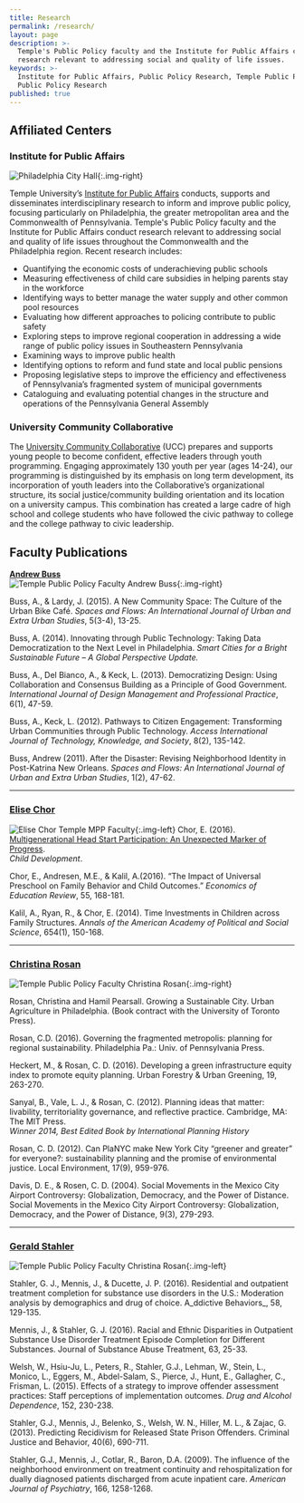```yaml
---
title: Research
permalink: /research/
layout: page
description: >-
  Temple's Public Policy faculty and the Institute for Public Affairs conduct
  research relevant to addressing social and quality of life issues.
keywords: >-
  Institute for Public Affairs, Public Policy Research, Temple Public Policy,
  Public Policy Research 
published: true
---
```

## Affiliated Centers

### Institute for Public Affairs

![Philadelphia City Hall]({{site.baseurl}}/media/philadelphia-city-hall.jpg){:.img-right}

Temple University’s [Institute for Public Affairs](http://www.cla.temple.edu/ipa/) conducts, supports and disseminates interdisciplinary research to inform and improve public policy, focusing particularly on Philadelphia, the greater metropolitan area and the Commonwealth of Pennsylvania. Temple's Public Policy faculty and the Institute for Public Affairs conduct research relevant to addressing social and quality of life issues throughout the Commonwealth and the Philadelphia region. Recent research includes:

- Quantifying the economic costs of underachieving public schools
- Measuring effectiveness of child care subsidies in helping parents stay in the workforce
- Identifying ways to better manage the water supply and other common pool resources
- Evaluating how different approaches to policing contribute to public safety
- Exploring steps to improve regional cooperation in addressing a wide range of public policy issues in Southeastern Pennsylvania
- Examining ways to improve public health
- Identifying options to reform and fund state and local public pensions
- Proposing legislative steps to improve the efficiency and effectiveness of Pennsylvania’s fragmented system of municipal governments
- Cataloguing and evaluating potential changes in the structure and operations of the Pennsylvania General Assembly

### University Community Collaborative
The [University Community Collaborative](http://uccollab.org/) (UCC) prepares and supports young people to become confident, effective leaders through youth programming. Engaging approximately 130 youth per year (ages 14-24), our programming is distinguished by its emphasis on long term development, its incorporation of youth leaders into the Collaborative’s organizational structure, its social justice/community building orientation and its location on a university campus. 
This combination has created a large cadre of high school and college students who have followed the civic pathway to college and the college pathway to civic leadership.

## Faculty Publications

**[Andrew Buss](http://andrewbuss.cgpublisher.com/)** <br>
![Temple Public Policy Faculty Andrew Buss]({{site.baseurl}}/media/AndrewBuss.jpg){:.img-right}

Buss, A., & Lardy, J. (2015). A New Community Space: The Culture of the Urban Bike Café.  _Spaces and Flows: An International Journal of Urban and Extra Urban Studies_, 5(3-4), 13-25.

Buss, A. (2014). Innovating through Public Technology: Taking Data Democratization to the Next Level in Philadelphia. _Smart Cities for a Bright Sustainable Future – A Global Perspective Update._

Buss, A., Del Bianco, A., & Keck, L. (2013). Democratizing Design: Using Collaboration and Consensus Building as a Principle of Good Government. _International Journal of Design Management and Professional Practice_, 6(1), 47-59.

Buss, A., Keck, L. (2012). Pathways to Citizen Engagement: Transforming Urban Communities through Public Technology. _Access International Journal of Technology, Knowledge, and Society_, 8(2), 135-142.

Buss, Andrew (2011). After the Disaster: Revising Neighborhood Identity in Post-Katrina New Orleans. _Spaces and Flows: An International Journal of Urban and Extra Urban Studies_, 1(2), 47-62.
  
___

### [Elise Chor](https://liberalarts.temple.edu/academics/faculty/chor-elise)

![Elise Chor Temple MPP Faculty]({{site.baseurl}}/media/elise-chor_mpp.jpg){:.img-left}
Chor, E. (2016). [Multigenerational Head Start Participation: An Unexpected Marker of Progress](http://onlinelibrary.wiley.com/doi/10.1111/cdev.12673/abstract). <br>
  _Child Development_. 
  
Chor, E., Andresen, M.E., & Kalil, A.(2016). “The Impact of Universal Preschool on Family Behavior and Child Outcomes.” _Economics of Education Review_, 55, 168-181.

Kalil, A., Ryan, R., & Chor, E. (2014). Time Investments in Children across Family Structures. _Annals of the American Academy of Political and Social Science_, 654(1), 150-168.
___

### [Christina Rosan](https://liberalarts.temple.edu/academics/faculty/rosan-christina)

![Temple Public Policy Faculty Christina Rosan]({{site.baseurl}}/media/christina-rosan.jpg){:.img-right}

Rosan, Christina and Hamil Pearsall. Growing a Sustainable City. Urban Agriculture in Philadelphia. (Book contract with the University of Toronto Press).

Rosan, C.D. (2016). Governing the fragmented metropolis: planning for regional sustainability. Philadelphia Pa.: Univ. of Pennsylvania Press.

Heckert, M., & Rosan, C. D. (2016). Developing a green infrastructure equity index to promote equity planning. Urban Forestry & Urban Greening, 19, 263-270. 

Sanyal, B., Vale, L. J., & Rosan, C. (2012). Planning ideas that matter: livability, territoriality governance, and reflective practice. Cambridge, MA: The MIT Press. <br>
_Winner 2014, Best Edited Book by International Planning History_

Rosan, C. D. (2012). Can PlaNYC make New York City “greener and greater” for everyone?: sustainability planning and the promise of environmental justice. Local Environment, 17(9), 959-976. 

Davis, D. E., & Rosen, C. D. (2004). Social Movements in the Mexico City Airport Controversy: Globalization, Democracy, and the Power of Distance. Social Movements in the Mexico City Airport Controversy: Globalization, Democracy, and the Power of Distance, 9(3), 279-293.

___

### [Gerald Stahler](https://liberalarts.temple.edu/academics/faculty/stahler-gerald)

![Temple Public Policy Faculty Christina Rosan]({{site.baseurl}}/media/gerald-stahler.jpg){:.img-left}

Stahler, G. J., Mennis, J., & Ducette, J. P. (2016). Residential and outpatient treatment completion for substance use disorders in the U.S.: Moderation analysis by demographics and drug of choice. A_ddictive Behaviors_, 58, 129-135. 

Mennis, J., & Stahler, G. J. (2016). Racial and Ethnic Disparities in Outpatient Substance Use Disorder Treatment Episode Completion for Different Substances. Journal of Substance Abuse Treatment, 63, 25-33. 

Welsh, W., Hsiu-Ju, L., Peters, R., Stahler, G.J., Lehman, W., Stein, L., Monico, L., Eggers, M., Abdel-Salam, S., Pierce, J., Hunt, E., Gallagher, C., Frisman, L. (2015). Effects of a strategy to improve offender assessment practices: Staff perceptions of implementation outcomes. _Drug and Alcohol Dependence_, 152, 230-238. 
 
Stahler, G.J., Mennis, J., Belenko, S., Welsh, W. N., Hiller, M. L., & Zajac, G. (2013). Predicting Recidivism for Released State Prison Offenders. Criminal Justice and Behavior, 40(6), 690-711. 

Stahler, G.J., Mennis, J., Cotlar, R., Baron, D.A. (2009). The influence of the neighborhood environment on treatment continuity and rehospitalization for dually diagnosed patients discharged from acute inpatient care. _American Journal of Psychiatry_, 166, 1258-1268.
